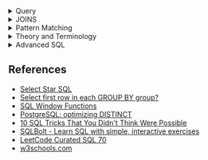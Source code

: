 <details>
 <summary>Query</summary>


<details>
<summary>Query Clause Order</summary>

## Query Clause Order

### Complete `SELECT` query
```sql
SELECT DISTINCT column, AGG_FUNC(column_or_expression), ...
FROM my_table
    JOIN another_table
    ON my_table.column = another_table.column

    WHERE
        -- contraint expression
    GROUP BY
        column
        -- grouping by column or columns
    HAVING
        -- constraint expression for GROUP BY
    ORDER BY
        column ASC/DESC
    LIMIT
        count
    OFFSET
        count
```


### 1. `FROM` and `JOIN`s 

The `FROM` clause and subsequent `JOIN`s are first executed to determine the
working set of data to be queried. This can includes subqueries in this clause,
and can cause temporary table to be created under the hood containning all the
columns and rows joined.

### 2. `WHERE`

Each of the `WHERE` constraints can only be access columns directly from table
requested in the `FROM` clause. 

Aliases in the `SELECT` part of the query are not accessible in most databases
since they may include expressions dependent on parts of the query that have
not yet executed. 

### 3. `GROUP BY` 

The remaining rows after `WHERE` constraints are applied are then grouped based
on common values in the column specified by `GROUP BY` clause.

As a result of the grouping, there will only be as many rows as there are
unique values in that column. 

Implicitly, this means that you should only need ot use this when you have
aggregrate functions in your query.

### 4. `HAVING`

If the query has a `GROUP BY` clause, then the constraints in the `HAVING`
clause are then applied to the grouped rows, discard the grouped rows that
don't satisfy this constraint. 

Like the `WHERE` clause, aliases are not accessible from this step in most
database. 

### 5. `SELECT` 

Any expression in the `SELECT` part of the query are finally computed. 

### 6. `DISTINCT`

Of the remaining rows, rows with duplicate values in the column marked as
`DISTINCT` will be discarded.


### 7. `ORDER BY` 

If an order is specified by the `ORDER BY` clause, the rows are then sorted by
the specified data in either ascending or descending order. Since all the
expression in the `SELECT` part of the query have been computed, you can
reference aliases in this clause.


### 8. `LIMIT` / `OFFSET` 

Finally the rows that fall outside the range specified by the `LIMIT` and
`OFFSET` are discarded, leaving the final set of rows to be returned from the
query.

> Not all query needs to have all parts of the query listed above. 

</details>

<details>
<summary>Differences between WHERE and HAVING BY</summary>

## Differences between `WHERE` and `HAVING BY`

`HAVING` block illustrates the filtering of result based on grouping and
aggregration. 

`WHERE` block illustrates the filtering of result **before** grouping and
aggregration. 
</details>

<details>
<summary>Nested Queries in WHERE Clause</summary>

## Nested Queries

Nesting is necessary in the `WHERE` clause because the interpreter is unable to
look outside to figure out any aggregration function. 

Example, 

```sql
SELECT
    first_name,
    last_name
FROM 
    executions
WHERE
    LENGTH(last_statement) = (SELECT MAX(LENGTH(last_statement) FROM executions)
```
</details>



</details>


<details>
<summary>JOINS</summary>

## SQL Joins 

![SQL Joins](./sql_joins.jpg)

<details>
<summary>Types of Joins</summary>

At the top level, there are mainly 3 types of joins:

- `INNER`
    - fetches data if pressent in both the tables

- `OUTER`
    - `LEFT OUTER JOIN` fetches data if present in the left table.

    - `RIGHT OUTER JOIN` fetches data if present in the right table.

    - `FULL OUTER JOIN` fetches data if present in the either of the two table.

- `CROSS`
    - as the name suggets, does `[n X m]` that joins everything to everything. 

    - Similar to scenario where we simply lists the tables for joining (in the
      `FROM` clauses of the `SELECT` statement), using commas to separate them
</details>

<details>
<summary>Equivalent Types of JOINS</summary>

**Points to be noted:**

- If you mention `JOIN`, then by default it is a `INNER JOIN`.

- An `OUTER` join has to be `LEFT` | `RIGHT` | `FULL` you can not simply say `OUTER JOIN`

- You can drop `OUTER` keyword and just say `LEFT JOIN` or `RIGHT JOIN` or
  `FULL JOIN`. 
</details>
 

<details>
<summary>Differences between LEFT JOIN and LEFT OUTER JOIN</summary>

> What is the differences between `LEFT JOIN` and `LEFT OUTER JOIN`?

**Nothing**. `LEFT JOIN` and `LEFT OUTER JOIN` are equivalent. 
</details>

<details>
<summary>When Venn Diagrams fails to illustrate</summary>

**Points to note on Venn Diagram**

Venn diagrams are helpful to illustrates the differences in output rows if
tables has no nulls or duplicate rows. 

However, if table contains null and duplicate rows, then a Venn diagram is
difficult to explain. 

Read [Stackoverflow post on why Venn Diagram isn't help to illustrate nulls.](https://stackoverflow.com/a/38578)

</details>

</details>

<details>
<summary>Pattern Matching</summary>

## Pattern Matching 
Pattern matching uses keyword `LIKE` and (`%` and `_`) wildcard symbols.

`%` wildcard matches zero or more characters of any type. The wildcard can be
used before, after, or both (before and after) the pattern. 

`_` wildcard matches any character for one character position. 

- First name beginning with letter A
```sql
SELECT
    *
FROM
    students
WHERE
    first_name LIKE "A%"
```

- Omitting patterns using `NOT` keyword
```sql
SELECT
    *
FROM
    students
WHERE
    first_name NOT LIKE "%A%"
```

- Specific location  using `_` wildcard - third character is `A`
```sql
SELECT
    *
FROM
    students
WHERE
    first_name LIKE "__A%"

```
- n or more letters - 4 or more letters
```sql
SELECT
    *
FROM
    students
WHERE
    first_name LIKE "____%"

```

- exactly n letters - exactly 4 letters
```sql
SELECT
    *
FROM
    students
WHERE
    first_name LIKE "____"

```
</details>

<details>
<summary>Theory and Terminology</summary>

<details>
<summary>MapReduce</summary>

## MapReduce


> MapReduce is a famous programming paradigm which views computations as
> occuring in a "map" and "reduce" step. 

According to the [Simple MapReduce explanation](https://stackoverflow.com/questions/28982/simple-explanation-of-mapreduce),

> **Map** is a function that transforms each element in the data. 

```python
A = [1, 2, 3]
A = map(lambda x: x * 2, A)
print(A)
```
```text
[2, 4, 6]
```

> **Reduce** is a function which "collects" items in the data and perform some
> computation on all of them. Thus reducing them into a single item. 

```python
from functools import reduce
total = reduce(lambda x, y: x + y, range(1, 11))
>>> total
```
55
</details>

<details>
<summary>View</summary>

## View

A view is a logical snapshot based on a table or another view. It is used 
- Restricting access to data
- Making complex queries simple
- Ensuring data independency
- Providing different views of same data
</details>

</details>

<details>
<summary>Advanced SQL</summary>

<details>
<summary>CTE</summary>

## Common Table Expressions 
The only way to declare variables in SQL

</details>

<details>
<summary>Window Function</summary>

## Window Function

```sql
-- Aggregrations / rankings on a subset of rows relative to the current row being transformed by SELECT

function (...) OVER (
    PARTITION BY ...
    ORDER BY ...
    ROWS BETWEEN ... AND ...
)
```

### Getting a running total 
Given table `Accounts` with columns `event_date`, and `amount`. Find the running total
at each `event_date`.

```sql
SELECT 
    event_date,
    SUM(amount) over (ORDER BY event_date ASC) AS running_total
FROM
    Accounts
ORDER BY
    event_date ASC
```

### Populate total count in each row
```sql 
SELECT 
    whatever_columns,
    COUNT(*) OVER() as total_count 
FROM
    table
```

### Getting the N most recent rows over mutliple goruping
```sql
WITH CTE AS (
    SELECT 
        *,
        ROW_NUMBER() OVER (PARTITION BY user_id 
                           ORDER BY completion_date DESC) AS rn
    FROM
        Table


SELECT * FROM CTE WHERE rn <= n 
)
```

`ROW_NUMBER` is a function. 
</details>

</details>

## References 

- [Select Star SQL](https://selectstarsql.com)
- [Select first row in each GROUP BY group?](https://stackoverflow.com/questions/3800551/select-first-row-in-each-group-by-group)
- [SQL Window Functions](https://mode.com/sql-tutorial/sql-window-functions/)
- [PostgreSQL: optimizing DISTINCT](https://explainextended.com/2009/05/03/postgresql-optimizing-distinct/)
- [10 SQL Tricks That You Didn't Think Were Possible](https://de.slideshare.net/LukasEder1/10-sql-tricks-that-you-didnt-think-were-possible/)
- [SQLBolt - Learn SQL with simple, interactive exercises](https://sqlbolt.com)
- [LeetCode Curated SQL 70](https://leetcode.com/problemset/leetcode-curated-sql-70/)
- [w3schools.com](https://www.w3schools.com/sql/default.asp)


